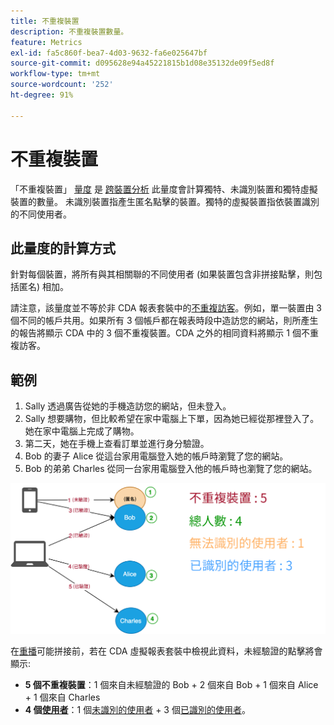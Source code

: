 ```yaml
---
title: 不重複裝置
description: 不重複裝置數量。
feature: Metrics
exl-id: fa5c860f-bea7-4d03-9632-fa6e025647bf
source-git-commit: d095628e94a45221815b1d08e35132de09f5ed8f
workflow-type: tm+mt
source-wordcount: '252'
ht-degree: 91%

---
```


# 不重複裝置

「不重複裝置」 [量度](overview.md) 是 [跨裝置分析](../cda/overview.md) 此量度會計算獨特、未識別裝置和獨特虛擬裝置的數量。 未識別裝置指產生匿名點擊的裝置。獨特的虛擬裝置指依裝置識別的不同使用者。

## 此量度的計算方式

針對每個裝置，將所有與其相關聯的不同使用者 (如果裝置包含非拼接點擊，則包括匿名) 相加。

請注意，該量度並不等於非 CDA 報表套裝中的[不重複訪客](unique-visitors.md)。例如，單一裝置由 3 個不同的帳戶共用。如果所有 3 個帳戶都在報表時段中造訪您的網站，則所產生的報告將顯示 CDA 中的 3 個不重複裝置。CDA 之外的相同資料將顯示 1 個不重複訪客。

## 範例

1. Sally 透過廣告從她的手機造訪您的網站，但未登入。
1. Sally 想要購物，但比較希望在家中電腦上下單，因為她已經從那裡登入了。 她在家中電腦上完成了購物。
1. 第二天，她在手機上查看訂單並進行身分驗證。
1. Bob 的妻子 Alice 從這台家用電腦登入她的帳戶時瀏覽了您的網站。
1. Bob 的弟弟 Charles 從同一台家用電腦登入他的帳戶時也瀏覽了您的網站。

![不重複裝置計數](/help/components/metrics/assets/Unique_Devices_Count.png)

在[重播](/help/components/cda/replay.md)可能拼接前，若在 CDA 虛擬報表套裝中檢視此資料，未經驗證的點擊將會顯示:

* **5 個不重複裝置**：1 個來自未經驗證的 Bob + 2 個來自 Bob + 1 個來自 Alice + 1 個來自 Charles
* **4 個[使用者](people.md)**：1 個[未識別的使用者](unidentified-people.md) + 3 個[已識別的使用者](identified-people.md)。
